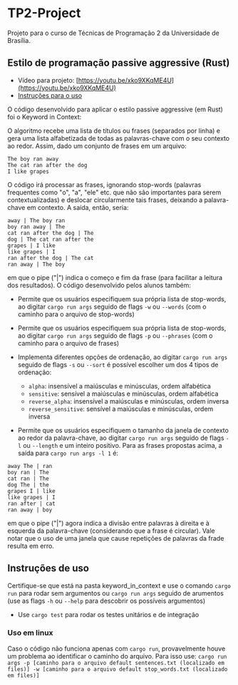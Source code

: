 # TP2-Project
Projeto para o curso de Técnicas de Programação 2 da Universidade de Brasília.

## Estilo de programação passive aggressive (Rust)

- Vídeo para projeto: [https://youtu.be/xko9XKqME4U](https://youtu.be/xko9XKqME4U)
- [Instruções para o uso](#instrucoes-de-uso)

O código desenvolvido para aplicar o estilo passive aggressive (em Rust) foi o Keyword in Context:

O algoritmo recebe uma lista de títulos ou frases (separados por linha) e gera uma lista alfabetizada de todas as palavras-chave com o seu contexto ao redor. Assim, dado um conjunto de frases em um arquivo:
```
The boy ran away
The cat ran after the dog
I like grapes
```
O código irá processar as frases, ignorando stop-words (palavras frequentes como "o", "a", "ele" etc. que não são importantes para serem contextualizadas) e deslocar circularmente tais frases, deixando a palavra-chave em contexto. A saída, então, seria:
```
away | The boy ran
boy ran away | The 
cat ran after the dog | The
dog | The cat ran after the 
grapes | I like
like grapes | I 
ran after the dog | The cat
ran away | The boy
```
em que o pipe ("|") indica o começo e fim da frase (para facilitar a leitura dos resultados). 
O código desenvolvido pelos alunos também:
- Permite que os usuários especifiquem sua própria lista de stop-words, ao digitar ```cargo run args``` seguido de flags ```-w``` ou ```--words``` (com o caminho para o arquivo de stop-words)
- Permite que os usuários especifiquem sua própria lista de stop-words, ao digitar ```cargo run args``` seguido de flags ```-p``` ou ```--phrases``` (com o caminho para o arquivo de frases)
- Implementa diferentes opções de ordenação, ao digitar ```cargo run args``` seguido de flags ```-s``` ou ```--sort``` é possível escolher um dos 4 tipos de ordenação:
	- ```alpha```: insensível a maiúsculas e minúsculas, ordem alfabética
  - ```sensitive```: sensível a maiúsculas e minúsculas, ordem alfabética
  - ```reverse_alpha```: insensível a maiúsculas e minúsculas, ordem inversa
  - ```reverse_sensitive```: sensível a maiúsculas e minúsculas, ordem inversa

- Permite que os usuários especifiquem o tamanho da janela de contexto ao redor da palavra-chave, ao digitar ```cargo run args``` seguido de flags ```-l``` ou ```--length``` e um inteiro positivo. Para as frases propostas acima, a saída para ```cargo run args -l 1``` é:
```
away The | ran
boy ran | The 
cat ran | The
dog The | the 
grapes I | like
like grapes | I 
ran after | cat
ran away | boy
```
em que o pipe ("|") agora indica a divisão entre palavras à direita e à esquerda da palavra-chave (considerando que a frase é circular). Vale notar que o uso de uma janela que cause repetições de palavras da frade resulta em erro. 

## Instruções de uso
Certifique-se que está na pasta keyword_in_context e use o comando ```cargo run``` para rodar sem argumentos ou ```cargo run args``` seguido de arumentos (use as flags ```-h``` ou ```--help``` para descobrir os possíveis argumentos)
- Use ```cargo test``` para rodar os testes unitários e de integração

### Uso em linux
Caso o código não funciona apenas com ```cargo run```, provavelmente houve um problema ao identificar o caminho do arquivo. Para isso use:
```cargo run args -p [caminho para o arquivo default sentences.txt (localizado em files)] -w [caminho para o arquivo default stop_words.txt (localizado em files)]```
